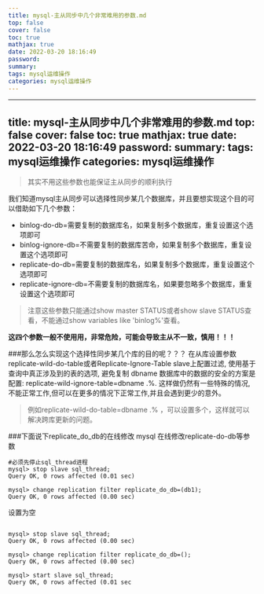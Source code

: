 ```yaml
---
title: mysql-主从同步中几个非常难用的参数.md
top: false
cover: false
toc: true
mathjax: true
date: 2022-03-20 18:16:49
password:
summary:
tags: mysql运维操作
categories: mysql运维操作
---
```

---
title: mysql-主从同步中几个非常难用的参数.md
top: false
cover: false
toc: true
mathjax: true
date: 2022-03-20 18:16:49
password:
summary:
tags: mysql运维操作
categories: mysql运维操作
---
>其实不用这些参数也能保证主从同步的顺利执行

我们知道mysql主从同步可以选择性同步某几个数据库，并且要想实现这个目的可以借助如下几个参数：
- binlog-do-db=需要复制的数据库名，如果复制多个数据库，重复设置这个选项即可
- binlog-ignore-db=不需要复制的数据库苦命，如果复制多个数据库，重复设置这个选项即可
- replicate-do-db=需要复制的数据库名，如果复制多个数据库，重复设置这个选项即可
- replicate-ignore-db=不需要复制的数据库名，如果要忽略多个数据库，重复设置这个选项即可
>注意这些参数只能通过show master STATUS或者show slave STATUS查看，不能通过show variables like  'binlog%'查看。

**这四个参数一般不使用用，非常危险，可能会导致主从不一致，慎用！！！**

###那么怎么实现这个选择性同步某几个库的目的呢？？？
在从库设置参数replicate-wild-do-table或者Replicate-Ignore-Table
slave上配置过滤, 使用基于查询中真正涉及到的表的选项,  避免复制 dbname 数据库中的数据的安全的方案是 配置:  replicate-wild-ignore-table=dbname .%. 这样做仍然有一些特殊的情况, 不能正常工作,但可以在更多的情况下正常工作,并且会遇到更少的意外。

>例如replicate-wild-do-table=dbname .% ，可以设置多个，这样就可以解决跨库更新的问题。

###下面说下replicate_do_db的在线修改
mysql 在线修改replicate-do-db等参数

~~~
#必须先停止sql_thread进程
mysql> stop slave sql_thread;
Query OK, 0 rows affected (0.01 sec)
 
mysql> change replication filter replicate_do_db=(db1);
Query OK, 0 rows affected (0.00 sec)

~~~

设置为空

~~~

mysql> stop slave sql_thread;
Query OK, 0 rows affected (0.00 sec)
 
mysql> change replication filter replicate_do_db=();
Query OK, 0 rows affected (0.00 sec)
 
mysql> start slave sql_thread;
Query OK, 0 rows affected (0.01 sec
~~~
